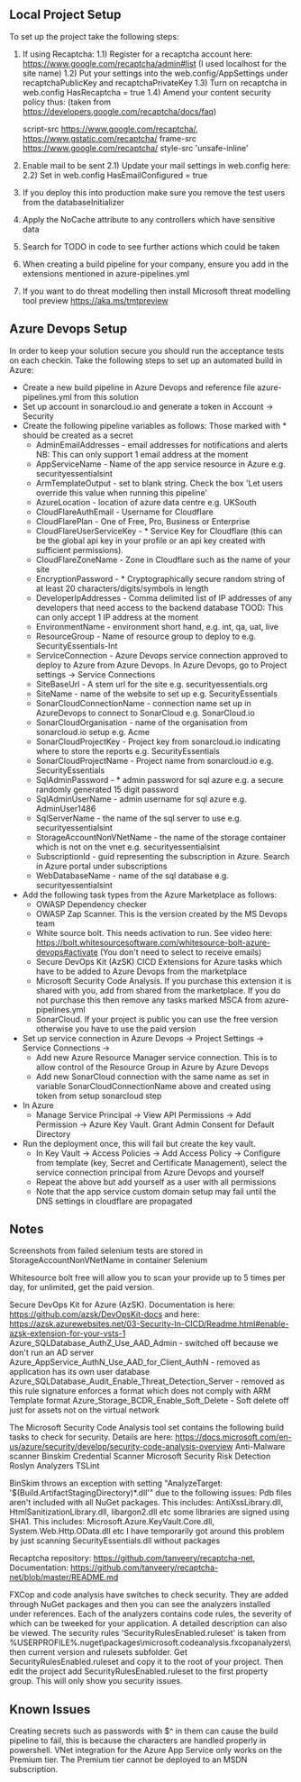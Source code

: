 Local Project Setup
-------------------

To set up the project take the following steps:

1) If using Recaptcha:
	1.1) Register for a recaptcha account here: https://www.google.com/recaptcha/admin#list (I used localhost for the site name)
	1.2) Put your settings into the web.config/AppSettings under recaptchaPublicKey and recaptchaPrivateKey
	1.3) Turn on recaptcha in web.config HasRecaptcha = true
	1.4) Amend your content security policy thus: (taken from https://developers.google.com/recaptcha/docs/faq)

    script-src https://www.google.com/recaptcha/, https://www.gstatic.com/recaptcha/
    frame-src https://www.google.com/recaptcha/
    style-src 'unsafe-inline'

2) Enable mail to be sent
	2.1) Update your mail settings in web.config here:
	<smtp host="localhost" port="25" defaultCredentials="true" />
	2.2) Set in web.config HasEmailConfigured = true

3) If you deploy this into production make sure you remove the test users from the databaseInitializer
4) Apply the NoCache attribute to any controllers which have sensitive data
5) Search for TODO in code to see further actions which could be taken
6) When creating a build pipeline for your company, ensure you add in the extensions mentioned in azure-pipelines.yml
7) If you want to do threat modelling then install Microsoft threat modelling tool preview https://aka.ms/tmtpreview

Azure Devops Setup
------------------
In order to keep your solution secure you should run the acceptance tests on each checkin. Take the following steps to set up an automated build in Azure:

* Create a new build pipeline in Azure Devops and reference file azure-pipelines.yml from this solution
* Set up account in sonarcloud.io and generate a token in Account -> Security
* Create the following pipeline variables as follows: Those marked with * should be created as a secret
	+ AdminEmailAddresses - email addresses for notifications and alerts NB: This can only support 1 email address at the moment
	+ AppServiceName - Name of the app service resource in Azure e.g. securityessentialsint
	+ ArmTemplateOutput - set to blank string. Check the box 'Let users override this value when running this pipeline'
	+ AzureLocation - location of azure data centre e.g. UKSouth
	+ CloudFlareAuthEmail - Username for Cloudflare
	+ CloudFlarePlan - One of Free, Pro, Business or Enterprise
	+ CloudFlareUserServiceKey - * Service Key for Cloudflare (this can be the global api key in your profile or an api key created with sufficient permissions). 
	+ CloudFlareZoneName - Zone in Cloudflare such as the name of your site
	+ EncryptionPassword - * Cryptographically secure random string of at least 20 characters/digits/symbols in length
	+ DeveloperIpAddresses - Comma delimited list of IP addresses of any developers that need access to the backend database TOOD: This can only accept 1 IP address at the moment
	+ EnvironmentName - environment short hand, e.g. int, qa, uat, live
	+ ResourceGroup - Name of resource group to deploy to e.g. SecurityEssentials-Int
	+ ServiceConnection - Azure Devops service connection approved to deploy to Azure from Azure Devops. In Azure Devops, go to Project settings -> Service Connections
	+ SiteBaseUrl - A stem url for the site e.g. securityessentials.org
	+ SiteName - name of the website to set up e.g. SecurityEssentials
	+ SonarCloudConnectionName - connection name set up in AzureDevops to connect to SonarCloud e.g. SonarCloud.io
	+ SonarCloudOrganisation - name of the organisation from sonarcloud.io setup e.g. Acme
	+ SonarCloudProjectKey - Project key from sonarcloud.io indicating where to store the reports e.g. SecurityEssentials
	+ SonarCloudProjectName - Project name from sonarcloud.io e.g. SecurityEssentials
	+ SqlAdminPassword - * admin password for sql azure e.g. a secure randomly generated 15 digit password
	+ SqlAdminUserName - admin username for sql azure e.g. AdminUser1486
	+ SqlServerName - the name of the sql server to use e.g. securityessentialsint
	+ StorageAccountNonVNetName - the name of the storage container which is not on the vnet e.g. securityessentialsint
	+ SubscriptionId - guid representing the subscription in Azure. Search in Azure portal under subscriptions
	+ WebDatabaseName - name of the sql database e.g. securityessentialsint
* Add the following task types from the Azure Marketplace as follows:
	+ OWASP Dependency checker
	+ OWASP Zap Scanner. This is the version created by the MS Devops team
	+ White source bolt. This needs activation to run. See video here: https://bolt.whitesourcesoftware.com/whitesource-bolt-azure-devops#activate (You don't need to select to receive emails)
	+ Secure DevOps Kit (AzSK) CICD Extensions for Azure tasks which have to be added to Azure Devops from the marketplace
	+ Microsoft Security Code Analysis. If you purchase this extension it is shared with you, add from shared from the marketplace. If you do not purchase this then remove any tasks marked MSCA from azure-pipelines.yml
	+ SonarCloud. If your project is public you can use the free version otherwise you have to use the paid version
* Set up service connection in Azure Devops -> Project Settings -> Service Connections ->
    + Add new Azure Resource Manager service connection. This is to allow control of the Resource Group in Azure by Azure Devops
	+ Add new SonarCloud connection with the same name as set in variable SonarCloudConnectionName above and created using token from setup sonarcloud step
* In Azure
	+ Manage Service Principal -> View API Permissions -> Add Permission -> Azure Key Vault. Grant Admin Consent for Default Directory
* Run the deployment once, this will fail but create the key vault. 
	+ In Key Vault -> Access Policies -> Add Access Policy -> Configure from template (key, Secret and Certificate Management), select the service connection principal from Azure Devops and yourself
	+ Repeat the above but add yourself as a user with all permissions
	+ Note that the app service custom domain setup may fail until the DNS settings in cloudflare are propagated

Notes
-----

Screenshots from failed selenium tests are stored in StorageAccountNonVNetName in container Selenium

Whitesource bolt free will allow you to scan your provide up to 5 times per day, for unlimited, get the paid version.

Secure DevOps Kit for Azure (AzSK). Documentation is here: https://github.com/azsk/DevOpsKit-docs and here: https://azsk.azurewebsites.net/03-Security-In-CICD/Readme.html#enable-azsk-extension-for-your-vsts-1
	Azure_SQLDatabase_AuthZ_Use_AAD_Admin - switched off because we don't run an AD server
	Azure_AppService_AuthN_Use_AAD_for_Client_AuthN - removed as application has its own user database
	Azure_SQLDatabase_Audit_Enable_Threat_Detection_Server - removed as this rule signature enforces a format which does not comply with ARM Template format
	Azure_Storage_BCDR_Enable_Soft_Delete - Soft delete off just for assets not on the virtual network

The Microsoft Security Code Analysis tool set contains the following build tasks to check for security. Details are here: https://docs.microsoft.com/en-us/azure/security/develop/security-code-analysis-overview
	Anti-Malware scanner
	Binskim
	Credential Scanner
	Microsoft Security Risk Detection
	Roslyn Analyzers
	TSLint

BinSkim throws an exception with setting "AnalyzeTarget: '$(Build.ArtifactStagingDirectory)\*.dll'" due to the following issues:
	Pdb files aren't included with all NuGet packages. This includes: AntiXssLibrary.dll, HtmlSanitizationLibrary.dll, libargon2.dll etc
	some libraries are signed using SHA1. This includes: Microsoft.Azure.KeyVault.Core.dll, System.Web.Http.OData.dll etc
I have temporarily got around this problem by just scanning SecurityEssentials.dll without packages

Recaptcha repository: https://github.com/tanveery/recaptcha-net, Documentation: https://github.com/tanveery/recaptcha-net/blob/master/README.md

FXCop and code analysis have switches to check security. They are added through NuGet packages and then you can see the analyzers installed under references. Each of the analyzers contains code rules, the severity of which can be 
tweeked for your application. A detailed description can also be viewed. The security rules 'SecurityRulesEnabled.ruleset' is taken from %USERPROFILE%\.nuget\packages\microsoft.codeanalysis.fxcopanalyzers\ then current version and 
rulesets subfolder. Get SecurityRulesEnabled.ruleset and copy it to the root of your project. Then edit the project add <CodeAnalysisRuleSet>SecurityRulesEnabled.ruleset</CodeAnalysisRuleSet> to the first property group. This will 
only show you security issues.

Known Issues
------------

Creating secrets such as passwords with $^ in them can cause the build pipeline to fail, this is because the characters are handled properly in powershell.
VNet integration for the Azure App Service only works on the Premium tier. The Premium tier cannot be deployed to an MSDN subscription.
